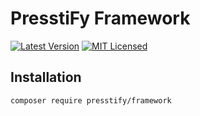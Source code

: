# PresstiFy Framework

[![Latest Version](https://img.shields.io/badge/release-2.0.366-blue?style=for-the-badge)](https://svn.tigreblanc.fr/presstify/framework/tags/2.0.366)
[![MIT Licensed](https://img.shields.io/badge/license-MIT-green?style=for-the-badge)](LICENSE.md)

## Installation

```bash
composer require presstify/framework
```
